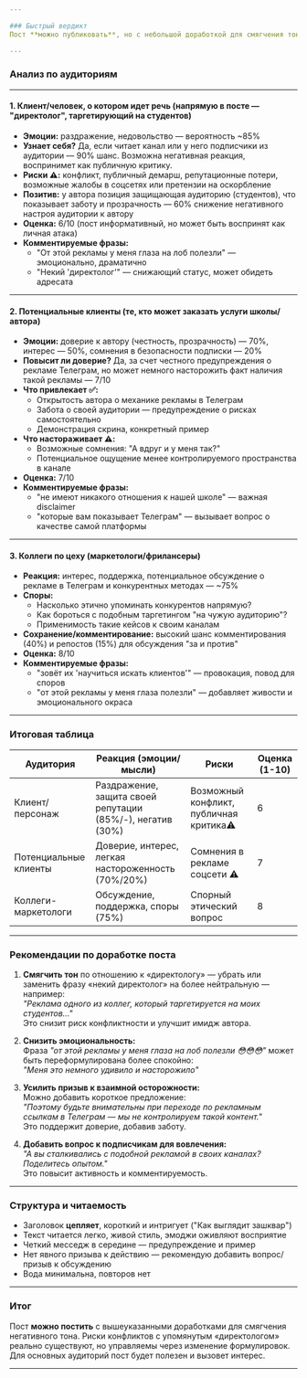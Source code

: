 ```yaml
---

### Быстрый вердикт  
Пост **можно публиковать**, но с небольшой доработкой для смягчения тона и минимизации рисков.  

---
```


### Анализ по аудиториям

---

#### 1. Клиент/человек, о котором идет речь (напрямую в посте — "директолог", таргетирующий на студентов)  
- **Эмоции:** раздражение, недовольство — вероятность ~85%  
- **Узнает себя?** Да, если читает канал или у него подписчики из аудитории — 90% шанс. Возможна негативная реакция, воспринимет как публичную критику.  
- **Риски ⚠️:** конфликт, публичный демарш, репутационные потери, возможные жалобы в соцсетях или претензии на оскорбление  
- **Позитив:** у автора позиция защищающая аудиторию (студентов), что показывает заботу и прозрачность — 60% снижение негативного настроя аудитории к автору  
- **Оценка:** 6/10 (пост информативный, но может быть воспринят как личная атака)  
- **Комментируемые фразы:**  
  - "От этой рекламы у меня глаза на лоб полезли" — эмоционально, драматично  
  - "Некий 'директолог'" — снижающий статус, может обидеть адресата  

---

#### 2. Потенциальные клиенты (те, кто может заказать услуги школы/автора)  
- **Эмоции:** доверие к автору (честность, прозрачность) — 70%, интерес — 50%, сомнения в безопасности подписки — 20%  
- **Повысит ли доверие?** Да, за счет честного предупреждения о рекламе Телеграм, но может немного насторожить факт наличия такой рекламы — 7/10  
- **Что привлекает ✅:**  
  - Открытость автора о механике рекламы в Телеграм  
  - Забота о своей аудитории — предупреждение о рисках самостоятельно  
  - Демонстрация скрина, конкретный пример  
- **Что настораживает ⚠️:**  
  - Возможные сомнения: "А вдруг и у меня так?"  
  - Потенциальное ощущение менее контролируемого пространства в канале  
- **Оценка:** 7/10  
- **Комментируемые фразы:**  
  - "не имеют никакого отношения к нашей школе" — важная disclaimer  
  - "которые вам показывает Телеграм" — вызывает вопрос о качестве самой платформы  

---

#### 3. Коллеги по цеху (маркетологи/фрилансеры)  
- **Реакция:** интерес, поддержка, потенциальное обсуждение о рекламе в Телеграм и конкурентных методах — ~75%  
- **Споры:**  
  - Насколько этично упоминать конкурентов напрямую?  
  - Как бороться с подобным таргетингом "на чужую аудиторию"?  
  - Применимость такие кейсов к своим каналам  
- **Сохранение/комментирование:** высокий шанс комментирования (40%) и репостов (15%) для обсуждения "за и против"  
- **Оценка:** 8/10  
- **Комментируемые фразы:**  
  - "зовёт их 'научиться искать клиентов'" — провокация, повод для споров  
  - "от этой рекламы у меня глаза полезли" — добавляет живости и эмоционального окраса  

---

### Итоговая таблица  

| Аудитория            | Реакция (эмоции/мысли)                                   | Риски                                | Оценка (1-10) |
|----------------------|----------------------------------------------------------|------------------------------------|---------------|
| Клиент/персонаж       | Раздражение, защита своей репутации (85%/-), негатив (30%) | Возможный конфликт, публичная критика⚠️ | 6             |
| Потенциальные клиенты | Доверие, интерес, легкая настороженность (70%/20%)       | Сомнения в рекламе соцсети ⚠️       | 7             |
| Коллеги-маркетологи   | Обсуждение, поддержка, споры (75%)                        | Спорный этический вопрос            | 8             |

---

### Рекомендации по доработке поста

1. **Смягчить тон** по отношению к «директологу» — убрать или заменить фразу «некий директолог» на более нейтральную — например:  
   _"Реклама одного из коллег, который таргетируется на моих студентов..."_  
   Это снизит риск конфликтности и улучшит имидж автора.

2. **Снизить эмоциональность:**  
   Фраза _"от этой рекламы у меня глаза на лоб полезли 😳😳😳"_ может быть переформулирована более спокойно:  
   _"Меня это немного удивило и насторожило"_

3. **Усилить призыв к взаимной осторожности:**  
   Можно добавить короткое предложение:  
   _"Поэтому будьте внимательны при переходе по рекламным ссылкам в Телеграм — мы не контролируем такой контент."_  
   Это поддержит доверие, добавив заботу.

4. **Добавить вопрос к подписчикам для вовлечения:**  
   _"А вы сталкивались с подобной рекламой в своих каналах? Поделитесь опытом."_  
   Это повысит активность и комментируемость.

---

### Структура и читаемость

- Заголовок **цепляет**, короткий и интригует ("Как выглядит зашквар")  
- Текст читается легко, живой стиль, эмоджи оживляют восприятие  
- Четкий месседж в середине — предупреждение и пример  
- Нет явного призыва к действию — рекомендую добавить вопрос/призыв к обсуждению  
- Вода минимальна, повторов нет  

---

### Итог  
Пост **можно постить** с вышеуказанными доработками для смягчения негативного тона. Риски конфликтов с упомянутым «директологом» реально существуют, но управляемы через изменение формулировок. Для основных аудиторий пост будет полезен и вызовет интерес.

---